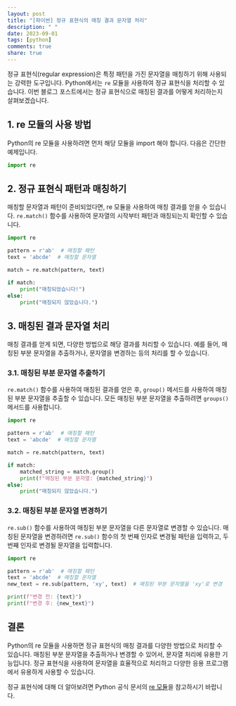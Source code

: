```yaml
---
layout: post
title: "[파이썬] 정규 표현식의 매칭 결과 문자열 처리"
description: " "
date: 2023-09-01
tags: [python]
comments: true
share: true
---
```


정규 표현식(regular expression)은 특정 패턴을 가진 문자열을 매칭하기 위해 사용되는 강력한 도구입니다. Python에서는 `re` 모듈을 사용하여 정규 표현식을 처리할 수 있습니다. 이번 블로그 포스트에서는 정규 표현식으로 매칭된 결과를 어떻게 처리하는지 살펴보겠습니다.

## 1. re 모듈의 사용 방법

Python의 re 모듈을 사용하려면 먼저 해당 모듈을 import 해야 합니다. 다음은 간단한 예제입니다.

```python
import re
```

## 2. 정규 표현식 패턴과 매칭하기

매칭할 문자열과 패턴이 준비되었다면, re 모듈을 사용하여 매칭 결과를 얻을 수 있습니다. `re.match()` 함수를 사용하여 문자열의 시작부터 패턴과 매칭되는지 확인할 수 있습니다.

```python
import re

pattern = r'ab'  # 매칭할 패턴
text = 'abcde'  # 매칭할 문자열

match = re.match(pattern, text)

if match:
    print("매칭되었습니다!")
else:
    print("매칭되지 않았습니다.")
```

## 3. 매칭된 결과 문자열 처리

매칭 결과를 얻게 되면, 다양한 방법으로 해당 결과를 처리할 수 있습니다. 예를 들어, 매칭된 부분 문자열을 추출하거나, 문자열을 변경하는 등의 처리를 할 수 있습니다.

### 3.1. 매칭된 부분 문자열 추출하기

`re.match()` 함수를 사용하여 매칭된 결과를 얻은 후, `group()` 메서드를 사용하여 매칭된 부분 문자열을 추출할 수 있습니다. 모든 매칭된 부분 문자열을 추출하려면 `groups()` 메서드를 사용합니다.

```python
import re

pattern = r'ab'  # 매칭할 패턴
text = 'abcde'  # 매칭할 문자열

match = re.match(pattern, text)

if match:
    matched_string = match.group()
    print(f"매칭된 부분 문자열: {matched_string}")
else:
    print("매칭되지 않았습니다.")
```

### 3.2. 매칭된 부분 문자열 변경하기

`re.sub()` 함수를 사용하여 매칭된 부분 문자열을 다른 문자열로 변경할 수 있습니다. 매칭된 문자열을 변경하려면 `re.sub()` 함수의 첫 번째 인자로 변경될 패턴을 입력하고, 두 번째 인자로 변경될 문자열을 입력합니다.

```python
import re

pattern = r'ab'  # 매칭할 패턴
text = 'abcde'  # 매칭할 문자열
new_text = re.sub(pattern, 'xy', text)  # 매칭된 부분 문자열을 'xy'로 변경

print(f"변경 전: {text}")
print(f"변경 후: {new_text}")
```

## 결론

Python의 re 모듈을 사용하면 정규 표현식의 매칭 결과를 다양한 방법으로 처리할 수 있습니다. 매칭된 부분 문자열을 추출하거나 변경할 수 있어서, 문자열 처리에 유용한 기능입니다. 정규 표현식을 사용하여 문자열을 효율적으로 처리하고 다양한 응용 프로그램에서 유용하게 사용할 수 있습니다.

정규 표현식에 대해 더 알아보려면 Python 공식 문서의 [re 모듈](https://docs.python.org/3/library/re.html)을 참고하시기 바랍니다.
